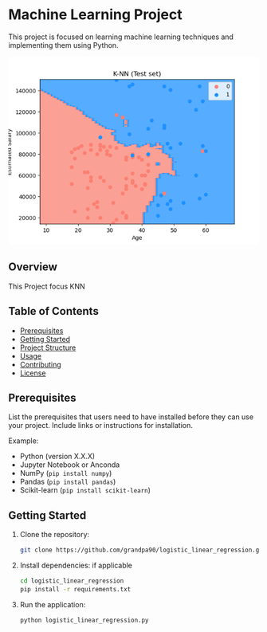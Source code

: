 # Machine Learning Project

This project is focused on learning machine learning techniques and implementing them using Python.

![Machine Learning](Figure_1.png)

## Overview

This Project focus KNN

## Table of Contents

- [Prerequisites](#prerequisites)
- [Getting Started](#getting-started)
- [Project Structure](#project-structure)
- [Usage](#usage)
- [Contributing](#contributing)
- [License](#license)

## Prerequisites

List the prerequisites that users need to have installed before they can use your project. Include links or instructions for installation.

Example:

- Python (version X.X.X)
- Jupyter Notebook or Anconda 
- NumPy (`pip install numpy`)
- Pandas (`pip install pandas`)
- Scikit-learn (`pip install scikit-learn`)

## Getting Started

1. Clone the repository:

    ```bash
    git clone https://github.com/grandpa90/logistic_linear_regression.git
    ```

2. Install dependencies:
    if applicable
    ```bash
    cd logistic_linear_regression
    pip install -r requirements.txt
    ```

3. Run the application:

    ```bash
    python logistic_linear_regression.py
    ```
